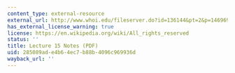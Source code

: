 ```yaml
---
content_type: external-resource
external_url: http://www.whoi.edu/fileserver.do?id=136144&pt=2&p=146969
has_external_license_warning: true
license: https://en.wikipedia.org/wiki/All_rights_reserved
status: ''
title: Lecture 15 Notes (PDF)
uid: 285089ad-e4b6-4ec7-b88b-4096c969936d
wayback_url: ''
---
```

